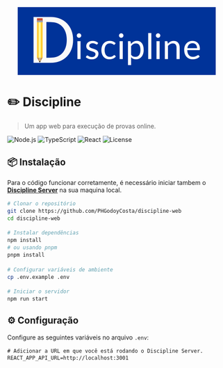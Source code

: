 <div align="center">
    <img src="src/Assets/logo_discipline.png" alt="Logo do Discipline">
</div>

# ✏️ Discipline

> Um app web para execução de provas online.

![Node.js](https://img.shields.io/badge/Node.js-18+-339933?style=for-the-badge&logo=nodedotjs&logoColor=white)
![TypeScript](https://img.shields.io/badge/TypeScript-4.9+-3178C6?style=for-the-badge&logo=typescript&logoColor=white)
![React](https://img.shields.io/badge/React-18.2+-61DAFB?style=for-the-badge&logo=react&logoColor=white)
![License](https://img.shields.io/badge/License-MIT-green?style=for-the-badge)

## 📦 Instalação

Para o código funcionar corretamente, é necessário iniciar tambem o [**Discipline Server**](https://github.com/PHGodoyCosta/discipline-server) na sua maquina local.

```bash
# Clonar o repositório
git clone https://github.com/PHGodoyCosta/discipline-web
cd discipline-web

# Instalar dependências
npm install
# ou usando pnpm
pnpm install

# Configurar variáveis de ambiente
cp .env.example .env

# Iniciar o servidor
npm run start
```

## ⚙️ Configuração

Configure as seguintes variáveis no arquivo `.env`:

```env
# Adicionar a URL em que você está rodando o Discipline Server.
REACT_APP_API_URL=http://localhost:3001
```